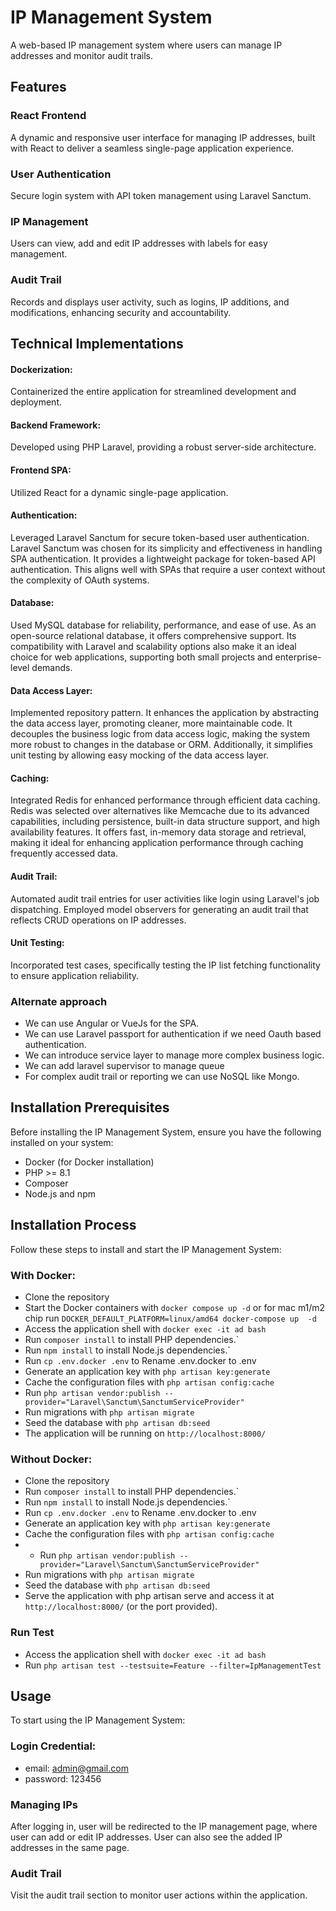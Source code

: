 # IP Management System
A web-based IP management system where users can manage IP addresses and monitor audit trails.

## Features
### React Frontend 
A dynamic and responsive user interface for managing IP addresses, built with React to deliver a seamless single-page application experience.
### User Authentication
Secure login system with API token management using Laravel Sanctum.
### IP Management
Users can view, add and edit IP addresses with labels for easy management.
### Audit Trail
Records and displays user activity, such as logins, IP additions, and modifications, enhancing security and accountability.

## Technical Implementations
#### Dockerization: 
Containerized the entire application for streamlined development and deployment.
#### Backend Framework: 
Developed using PHP Laravel, providing a robust server-side architecture.
#### Frontend SPA: 
Utilized React for a dynamic single-page application.
#### Authentication: 
Leveraged Laravel Sanctum for secure token-based user authentication. Laravel Sanctum was chosen for its simplicity and effectiveness in handling SPA authentication. It provides a lightweight package for token-based API authentication. This aligns well with SPAs that require a user context without the complexity of OAuth systems.
#### Database:
Used MySQL database for reliability, performance, and ease of use. As an open-source relational database, it offers comprehensive support. Its compatibility with Laravel and scalability options also make it an ideal choice for web applications, supporting both small projects and enterprise-level demands.
#### Data Access Layer: 
Implemented repository pattern. It enhances the application by abstracting the data access layer, promoting cleaner, more maintainable code. It decouples the business logic from data access logic, making the system more robust to changes in the database or ORM. Additionally, it simplifies unit testing by allowing easy mocking of the data access layer.
#### Caching: 
Integrated Redis for enhanced performance through efficient data caching. Redis was selected over alternatives like Memcache due to its advanced capabilities, including persistence, built-in data structure support, and high availability features. It offers fast, in-memory data storage and retrieval, making it ideal for enhancing application performance through caching frequently accessed data.
#### Audit Trail: 
Automated audit trail entries for user activities like login using Laravel's job dispatching. Employed model observers for generating an audit trail that reflects CRUD operations on IP addresses.
#### Unit Testing: 
Incorporated test cases, specifically testing the IP list fetching functionality to ensure application reliability.
### Alternate approach
- We can use Angular or VueJs for the SPA.
- We can use Laravel passport for authentication if we need Oauth based authentication.
- We can introduce service layer to manage more complex business logic.
- We can add laravel supervisor to manage queue
- For complex audit trail or reporting we can use NoSQL like Mongo.

## Installation Prerequisites
Before installing the IP Management System, ensure you have the following installed on your system:
- Docker (for Docker installation)
- PHP >= 8.1
- Composer
- Node.js and npm

## Installation Process
Follow these steps to install and start the IP Management System:
### With Docker:
- Clone the repository
- Start the Docker containers with `docker compose up -d` or for mac m1/m2 chip run `DOCKER_DEFAULT_PLATFORM=linux/amd64 docker-compose up  -d`
- Access the application shell with `docker exec -it ad bash`
- Run `composer install` to install PHP dependencies.`
- Run `npm install` to install Node.js dependencies.`
- Run `cp .env.docker .env` to Rename .env.docker to .env
- Generate an application key with `php artisan key:generate`
- Cache the configuration files with `php artisan config:cache`
- Run `php artisan vendor:publish --provider="Laravel\Sanctum\SanctumServiceProvider"`
- Run migrations with `php artisan migrate`
- Seed the database with `php artisan db:seed`
- The application will be running on `http://localhost:8000/`

### Without Docker:
- Clone the repository
- Run `composer install` to install PHP dependencies.`
- Run `npm install` to install Node.js dependencies.`
- Run `cp .env.docker .env` to Rename .env.docker to .env
- Generate an application key with `php artisan key:generate`
- Cache the configuration files with `php artisan config:cache`
- - Run `php artisan vendor:publish --provider="Laravel\Sanctum\SanctumServiceProvider"`
- Run migrations with `php artisan migrate`
- Seed the database with `php artisan db:seed`
- Serve the application with php artisan serve and access it at `http://localhost:8000/` (or the port provided).

### Run Test
- Access the application shell with `docker exec -it ad bash`
- Run `php artisan test --testsuite=Feature --filter=IpManagementTest`

## Usage
To start using the IP Management System:
### Login Credential: 
- email: admin@gmail.com 
- password: 123456
### Managing IPs 
After logging in, user will be redirected to the IP management page, where user can add or edit IP addresses.
User can also see the added IP addresses in the same page. 
### Audit Trail 
Visit the audit trail section to monitor user actions within the application.